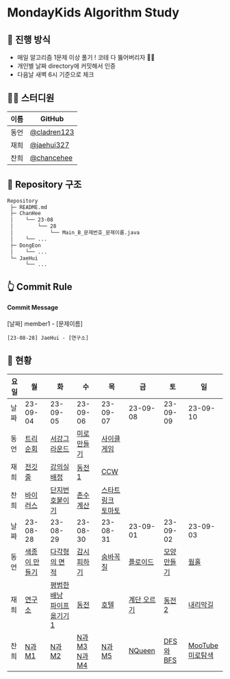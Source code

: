 # MondayKids Algorithm Study

## 🥇 진행 방식

- 매일 알고리즘 1문제 이상 풀기 ! 코테 다 뚫어버리자 👊🏻
- 개인별 날짜 directory에 커밋해서 인증
- 다음날 새벽 6시 기준으로 체크

## 👨‍💻 스터디원

| 이름 | GitHub                                       |
| ---- | -------------------------------------------- |
| 동언 | [@cladren123](https://github.com/cladren123) |
| 재희 | [@jaehui327](https://github.com/jaehui327)   |
| 찬희 | [@chancehee](https://github.com/chancehee)   |

## 📑 Repository 구조

```bash
Repository
 ├─ README.md
 ├─ ChanHee
 │    └── 23-08
 │        └── 28
 │            └── Main_B_문제번호_문제이름.java
 │    └── ...
 ├─ DongEon
 │    └── ...
 └─ JaeHui
      └── ...
```

## 👆 Commit Rule

#### Commit Message

[날짜] member1 - [문제이름]

```
[23-08-28] JaeHui - [연구소]
```

## 📝 현황

| 요일 | 월                                                    | 화                                                                                                               | 수                                                                                               | 목                                                                                                   | 금                                                  | 토                                                   | 일                                                                                                   |
| ---- | ----------------------------------------------------- | ---------------------------------------------------------------------------------------------------------------- | ------------------------------------------------------------------------------------------------ | ---------------------------------------------------------------------------------------------------- | --------------------------------------------------- | ---------------------------------------------------- | ---------------------------------------------------------------------------------------------------- |
| 날짜 | 23-09-04                                              | 23-09-05                                                                                                         | 23-09-06                                                                                         | 23-09-07                                                                                             | 23-09-08                                            | 23-09-09                                             | 23-09-10                                                                                             |
| 동언 | [트리 순회](https://www.acmicpc.net/problem/1991)     | [서강그라운드](https://www.acmicpc.net/problem/14938)                                                            | [미로만들기](https://www.acmicpc.net/problem/2665)                                               | [사이클 게임](https://www.acmicpc.net/problem/20040)                                                 |                                                     |                                                      |                                                                                                      |
| 재희 | [전깃줄](https://www.acmicpc.net/problem/2565)        | [강의실 배정](https://www.acmicpc.net/problem/11000)                                                             | [동전 1](https://www.acmicpc.net/problem/2293)                                                   | [CCW](https://www.acmicpc.net/problem/11758)                                                         |                                                     |                                                      |                                                                                                      |
| 찬희 | [바이러스](https://www.acmicpc.net/problem/2606)      | [단지번호붙이기](https://www.acmicpc.net/problem/2667)                                                           | [촌수계산](https://www.acmicpc.net/problem/2644)                                                 | [스타트링크](https://www.acmicpc.net/problem/5014)<br>[토마토](https://www.acmicpc.net/problem/7569) |                                                     |                                                      |                                                                                                      |
| 날짜 | 23-08-28                                              | 23-08-29                                                                                                         | 23-08-30                                                                                         | 23-08-31                                                                                             | 23-09-01                                            | 23-09-02                                             | 23-09-03                                                                                             |
| 동언 | [색종이 만들기](https://www.acmicpc.net/problem/2630) | [다각형의 면적](https://www.acmicpc.net/problem/2166)                                                            | [감시 피하기](https://www.acmicpc.net/problem/18428)                                             | [숨바꼭질](https://www.acmicpc.net/problem/13549)                                                    | [플로이드](https://www.acmicpc.net/problem/11404)   | [모양 만들기](https://www.acmicpc.net/problem/16932) | [웜홀](https://www.acmicpc.net/problem/1865)                                                         |
| 재희 | [연구소](https://www.acmicpc.net/problem/14502)       | [평범한 배낭](https://www.acmicpc.net/problem/12865)<br>[파이프 옮기기 1](https://www.acmicpc.net/problem/17070) | [동전](https://www.acmicpc.net/problem/9084)                                                     | [호텔](https://www.acmicpc.net/problem/1106)                                                         | [계단 오르기](https://www.acmicpc.net/problem/2579) | [동전 2](https://www.acmicpc.net/problem/2294)       | [내리막길](https://www.acmicpc.net/problem/1520)                                                     |
| 찬희 | [N과M1](https://www.acmicpc.net/problem/15649)        | [N과M2](https://www.acmicpc.net/problem/15650)                                                                   | [N과M3](https://www.acmicpc.net/problem/15651)<br>[N과M4](https://www.acmicpc.net/problem/15652) | [N과M5](https://www.acmicpc.net/problem/15654)                                                       | [NQueen](https://www.acmicpc.net/problem/9663)      | [DFS와BFS](https://www.acmicpc.net/problem/1260)     | [MooTube](https://www.acmicpc.net/problem/15591)<br>[미로탐색](https://www.acmicpc.net/problem/2178) |
